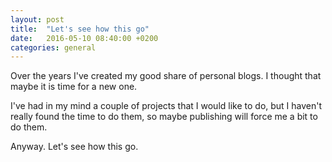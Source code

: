 ```yaml
---
layout: post
title:  "Let's see how this go"
date:   2016-05-10 08:40:00 +0200
categories: general
---
```

Over the years I've created my good share of personal blogs. I thought that maybe it is time for a new one.

I've had in my mind a couple of projects that I would like to do, but I haven't really found the time to do them, so maybe publishing will force me a bit to do them.

Anyway. Let's see how this go.